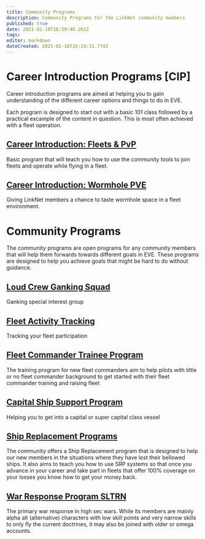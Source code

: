 ```yaml
---
title: Community Programs
description: Community Programs for the LinkNet community members
published: true
date: 2021-02-18T16:59:48.261Z
tags: 
editor: markdown
dateCreated: 2021-02-18T16:14:31.774Z
---
```


# Career Introduction Programs [CIP]
Career introduction programs are aimed at helping you to gain understanding of the different career options and things to do in EVE.

Each program is designed to start out with a basic 101 class followed by a practical excample of the content in question. This is most often achieved with a fleet operation.

## [Career Introduction: Fleets & PvP](/community-programs/mqp)
Basic program that will teach you how to use the community tools to join fleets and operate while flying in a fleet.

## [Career Introduction: Wormhole PVE](/community-programs/wh-daytrips)
Giving LinkNet members a chance to taste wormhole space in a fleet environment.

# Community Programs
The community programs are open programs for any community members that will help them forwards towards different goals in EVE. These programs are designed to help you achieve goals that might be hard to do without guidance.

## [Loud Crew Ganking Squad](/community-programs/loucr)
Ganking special interest group

## [Fleet Activity Tracking](/community-programs/fleet-activity-tracking)
Tracking your fleet participation

## [Fleet Commander Trainee Program](/community-programs/fleet-commander-trainee-program)
The training program for new fleet commanders aim to help pilots with little or no fleet commander background to get started with their fleet commander training and raising fleet

## [Capital Ship Support Program](/community-programs/capital-ship-support-program)
Helping you to get into a capital or super capital class vessel

## [Ship Replacement Programs](/community-programs/ship-replacement-program)
The community offers a Ship Replacement program that is designed to help our new members in the situations where they have lost their bellowed ships. It also aims to teach you how to use SRP systems so that once you advance in your career and take part in fleets that offer 100% coverage on your losses you know how to get your money back.

## [War Response Program SLTRN](/community-programs/war-response-program)
The primary war response in high sec wars. While its members are mainly alpha alt (alternative) characters with low skill points and very narrow skills to only fly the current doctrines, it may also be joined with older or omega accounts.